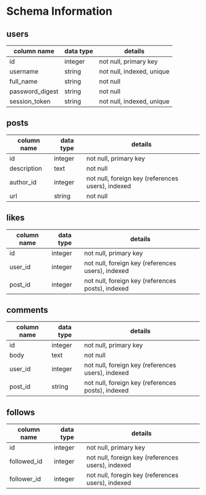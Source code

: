 # Schema Information

## users
column name     | data type | details
----------------|-----------|-----------------------
id              | integer   | not null, primary key
username        | string    | not null, indexed, unique
full_name       | string    | not null
password_digest | string    | not null
session_token   | string    | not null, indexed, unique

## posts
column name | data type | details
------------|-----------|-----------------------
id          | integer   | not null, primary key
description | text      | not null
author_id   | integer   | not null, foreign key (references users), indexed
url         | string    | not null

## likes
column name | data type | details
------------|-----------|-----------------------
id          | integer   | not null, primary key
user_id     | integer   | not null, foreign key (references users), indexed
post_id     | integer   | not null, foreign key (references posts), indexed

## comments
column name | data type | details
------------|-----------|-----------------------
id          | integer   | not null, primary key
body        | text      | not null
user_id     | integer   | not null, foreign key (references users), indexed
post_id     | string    | not null, foreign key (references posts), indexed

## follows
column name | data type | details
------------|-----------|-----------------------
id          | integer   | not null, primary key
followed_id | integer   | not null, foreign key (references users), indexed
follower_id | integer   | not null, foregin key (references users), indexed


